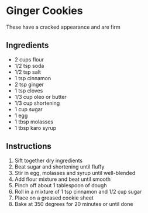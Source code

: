 # Ginger Cookies

These have a cracked appearance and are firm

## Ingredients

- 2 cups flour
- 1/2 tsp soda
- 1/2 tsp salt
- 1 tsp cinnamon
- 2 tsp ginger
- 1 tsp cloves
- 1/3 cup oleo or butter
- 1/3 cup shortening
- 1 cup sugar
- 1 egg
- 1 tbsp molasses
- 1 tbsp karo syrup

## Instructions

1. Sift together dry ingredients
2. Beat sugar and shortening until fluffy
3. Stir in egg, molasses and syrup until well-blended
4. Add flour mixture and beat until smooth
5. Pinch off about 1 tablespoon of dough
6. Roll in a mixture of 1 tsp cinnamon and 1/2 cup sugar
7. Place on a greased cookie sheet
8. Bake at 350 degrees for 20 minutes or until done
